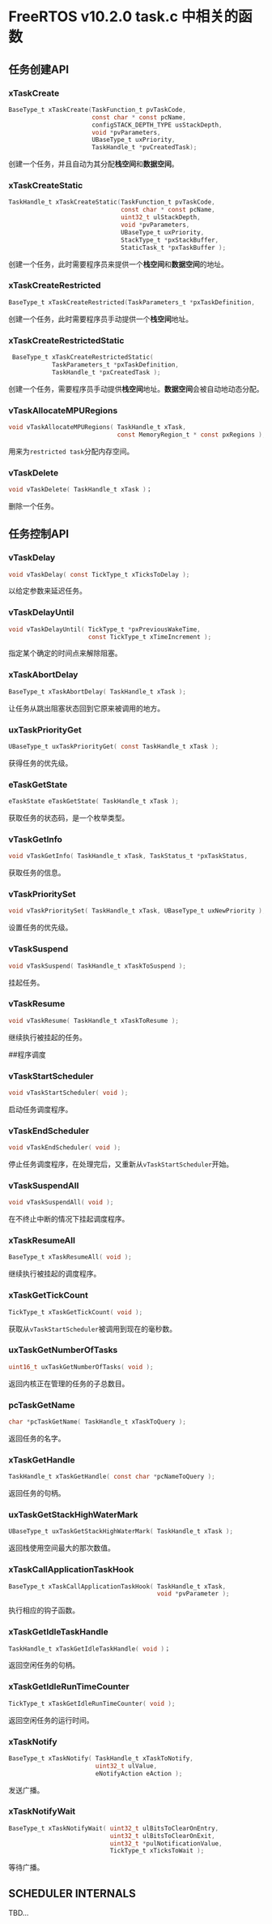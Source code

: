 # FreeRTOS v10.2.0 task.c 中相关的函数

## 任务创建API

### xTaskCreate

```c
BaseType_t xTaskCreate(TaskFunction_t pvTaskCode,
                       const char * const pcName,
                       configSTACK_DEPTH_TYPE usStackDepth,
                       void *pvParameters,
                       UBaseType_t uxPriority,
                       TaskHandle_t *pvCreatedTask);
```

创建一个任务，并且自动为其分配**栈空间**和**数据空间**。

### xTaskCreateStatic

```c
TaskHandle_t xTaskCreateStatic(TaskFunction_t pvTaskCode,
							   const char * const pcName,
							   uint32_t ulStackDepth,
							   void *pvParameters,
							   UBaseType_t uxPriority,
							   StackType_t *pxStackBuffer,
							   StaticTask_t *pxTaskBuffer );
```

创建一个任务，此时需要程序员来提供一个**栈空间**和**数据空间**的地址。

### xTaskCreateRestricted

```c
BaseType_t xTaskCreateRestricted(TaskParameters_t *pxTaskDefinition, 									 TaskHandle_t *pxCreatedTask );
```

创建一个任务，此时需要程序员手动提供一个**栈空间**地址。

### xTaskCreateRestrictedStatic

```c
 BaseType_t xTaskCreateRestrictedStatic( 
 			TaskParameters_t *pxTaskDefinition, 
 			TaskHandle_t *pxCreatedTask );
```

创建一个任务，需要程序员手动提供**栈空间**地址。**数据空间**会被自动地动态分配。

### vTaskAllocateMPURegions

```c
void vTaskAllocateMPURegions( TaskHandle_t xTask, 
							  const MemoryRegion_t * const pxRegions );
```

用来为`restricted task`分配内存空间。

### vTaskDelete

```c
void vTaskDelete( TaskHandle_t xTask )；
```

删除一个任务。

## 任务控制API

### vTaskDelay

```c
void vTaskDelay( const TickType_t xTicksToDelay );
```

以给定参数来延迟任务。

### vTaskDelayUntil

```c
void vTaskDelayUntil( TickType_t *pxPreviousWakeTime, 
					  const TickType_t xTimeIncrement );
```

指定某个确定的时间点来解除阻塞。

### xTaskAbortDelay

```c
BaseType_t xTaskAbortDelay( TaskHandle_t xTask );
```

让任务从跳出阻塞状态回到它原来被调用的地方。

### uxTaskPriorityGet

```c
UBaseType_t uxTaskPriorityGet( const TaskHandle_t xTask );
```

获得任务的优先级。

### eTaskGetState

```c
eTaskState eTaskGetState( TaskHandle_t xTask );
```

获取任务的状态码，是一个枚举类型。

### vTaskGetInfo

```c
void vTaskGetInfo( TaskHandle_t xTask, TaskStatus_t *pxTaskStatus, 						   BaseType_t xGetFreeStackSpace, eTaskState eState );
```

获取任务的信息。

### vTaskPrioritySet

```c
void vTaskPrioritySet( TaskHandle_t xTask, UBaseType_t uxNewPriority );
```

设置任务的优先级。

### vTaskSuspend

```c
void vTaskSuspend( TaskHandle_t xTaskToSuspend );
```

挂起任务。

### vTaskResume

```c
void vTaskResume( TaskHandle_t xTaskToResume );
```

继续执行被挂起的任务。

##程序调度

### vTaskStartScheduler

```c
void vTaskStartScheduler( void );
```

启动任务调度程序。

### vTaskEndScheduler

```c
void vTaskEndScheduler( void );
```

停止任务调度程序，在处理完后，又重新从`vTaskStartScheduler`开始。

### vTaskSuspendAll

```c
void vTaskSuspendAll( void );
```

在不终止中断的情况下挂起调度程序。

### xTaskResumeAll

```c
BaseType_t xTaskResumeAll( void );
```

继续执行被挂起的调度程序。

### xTaskGetTickCount

```c
TickType_t xTaskGetTickCount( void );
```

获取从`vTaskStartScheduler`被调用到现在的毫秒数。

### uxTaskGetNumberOfTasks

```c
uint16_t uxTaskGetNumberOfTasks( void );
```

返回内核正在管理的任务的子总数目。

### pcTaskGetName

```c
char *pcTaskGetName( TaskHandle_t xTaskToQuery );
```

返回任务的名字。

### xTaskGetHandle

```c
TaskHandle_t xTaskGetHandle( const char *pcNameToQuery );
```

返回任务的句柄。

### uxTaskGetStackHighWaterMark

```c
UBaseType_t uxTaskGetStackHighWaterMark( TaskHandle_t xTask );
```

返回栈使用空间最大的那次数值。

### xTaskCallApplicationTaskHook

```c
BaseType_t xTaskCallApplicationTaskHook( TaskHandle_t xTask, 
                                         void *pvParameter );
```

执行相应的钩子函数。

### xTaskGetIdleTaskHandle

```c
TaskHandle_t xTaskGetIdleTaskHandle( void )；
```

返回空闲任务的句柄。

### xTaskGetIdleRunTimeCounter

```c
TickType_t xTaskGetIdleRunTimeCounter( void );
```

返回空闲任务的运行时间。

### xTaskNotify

```c
BaseType_t xTaskNotify( TaskHandle_t xTaskToNotify, 
						uint32_t ulValue, 
						eNotifyAction eAction );
```

发送广播。

### xTaskNotifyWait

```c
BaseType_t xTaskNotifyWait( uint32_t ulBitsToClearOnEntry, 
							uint32_t ulBitsToClearOnExit, 
                            uint32_t *pulNotificationValue, 
                            TickType_t xTicksToWait );
```

等待广播。

## SCHEDULER INTERNALS

TBD...